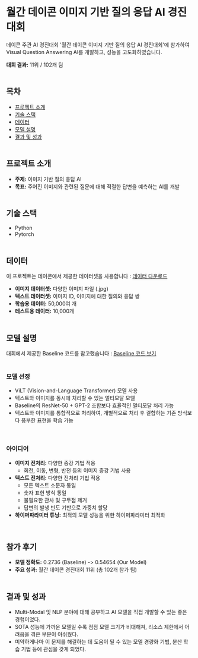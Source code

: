 # 월간 데이콘 이미지 기반 질의 응답 AI 경진대회

데이콘 주관 AI 경진대회 '월간 데이콘 이미지 기반 질의 응답 AI 경진대회'에 참가하여 Visual Question Answering AI를 개발하고, 성능을 고도화하였습니다.

**대회 결과:** 11위 / 102개 팀
<br/> <br/> 

## 목차
- [프로젝트 소개](#프로젝트-소개)
- [기술 스택](#기술-스택)
- [데이터](#데이터)
- [모델 설명](#모델-설명)
- [결과 및 성과](#결과-및-성과)
<br/> <br/> 

## 프로젝트 소개
- **주제:** 이미지 기반 질의 응답 AI  
- **목표:** 주어진 이미지와 관련된 질문에 대해 적절한 답변을 예측하는 AI를 개발
<br/> <br/> 

## 기술 스택
- Python
- Pytorch
<br/> <br/>

## 데이터
이 프로젝트는 데이콘에서 제공한 데이터셋을 사용합니다 : [데이터 다운로드](https://dacon.io/competitions/official/236118/data)

- **이미지 데이터셋:** 다양한 이미지 파일 (.jpg)
- **텍스트 데이터셋:** 이미지 ID, 이미지에 대한 질의와 응답 쌍
- **학습용 데이터:** 50,000여 개
- **테스트용 데이터:** 10,000개
<br/> <br/>

## 모델 설명
대회에서 제공한 Baseline 코드를 참고했습니다 : [Baseline 코드 보기](https://dacon.io/competitions/official/236118/codeshare/8481?page=1&dtype=recent)
<br/> <br/> 

### 모델 선정
- ViLT (Vision-and-Language Transformer) 모델 사용
- 텍스트와 이미지를 동시에 처리할 수 있는 멀티모달 모델
- Baseline의 ResNet-50 + GPT-2 조합보다 효율적인 멀티모달 처리 가능
- 텍스트와 이미지를 통합적으로 처리하여, 개별적으로 처리 후 결합하는 기존 방식보다 풍부한 표현을 학습 가능
<br/>

### 아이디어
- **이미지 전처리:** 다양한 증강 기법 적용
  - 회전, 이동, 변형, 반전 등의 이미지 증강 기법 사용
- **텍스트 전처리:** 다양한 전처리 기법 적용
  - 모든 텍스트 소문자 통일
  - 숫자 표현 방식 통일
  - 불필요한 관사 및 구두점 제거
  - 답변의 발생 빈도 기반으로 가중치 할당
- **하이퍼파라미터 튜닝:** 최적의 모델 성능을 위한 하이퍼파라미터 최적화
<br/>

## 참가 후기
- **모델 정확도:** 0.2736 (Baseline) -> 0.54654 (Our Model)
- **주요 성과:** 월간 데이콘 경진대회 11위 (총 102개 참가 팀)
<br/><br/>

## 결과 및 성과
- Multi-Modal 및 NLP 분야에 대해 공부하고 AI 모델을 직접 개발할 수 있는 좋은 경험이었다.
- SOTA 성능에 가까운 모델일 수록 점점 모델 크기가 비대해져, 리소스 제한에서 어려움을 겪은 부분이 아쉬웠다.
- 미약하게나마 이 문제를 해결하는 데 도움이 될 수 있는 모델 경량화 기법, 분산 학습 기법 등에 관심을 갖게 되었다.

